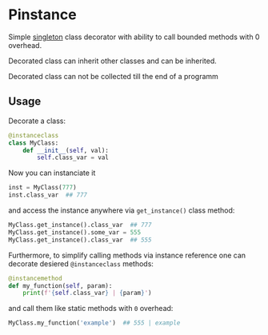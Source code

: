 # Pinstance

Simple [singleton](https://en.wikipedia.org/wiki/Singleton_pattern) class decorator with
ability to call bounded methods with 0 overhead.

Decorated class can inherit other classes and can be inherited.

Decorated class can not be collected till the end of a programm

## Usage

Decorate a class:

```python
@instanceclass
class MyClass:
    def __init__(self, val):
        self.class_var = val
```

Now you can instanciate it

```python
inst = MyClass(777)
inst.class_var  ## 777
```
and access the instance anywhere via ```get_instance()``` class method:
```python
MyClass.get_instance().class_var  ## 777
MyClass.get_instance().some_var = 555
MyClass.get_instance().class_var  ## 555
```

Furthermore, to simplify calling methods via instance reference one can decorate desiered ```@instanceclass``` methods:

```python
@instancemethod
def my_function(self, param):
    print(f'{self.class_var} | {param}')
```

and call them like static methods with ```0``` overhead:

```python
MyClass.my_function('example')  ## 555 | example
```
